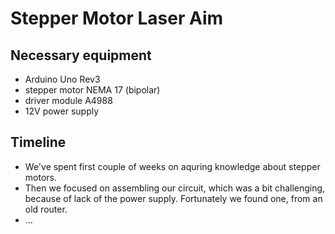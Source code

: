 # Stepper Motor Laser Aim
## Necessary equipment
- Arduino Uno Rev3
- stepper motor NEMA 17 (bipolar)
- driver module A4988
- 12V power supply
## Timeline
- We've spent first couple of weeks on aquring knowledge about stepper motors.
- Then we focused on assembling our circuit, which was a bit challenging, because of lack of the power supply. Fortunately we found one, from an old router.
- ...

